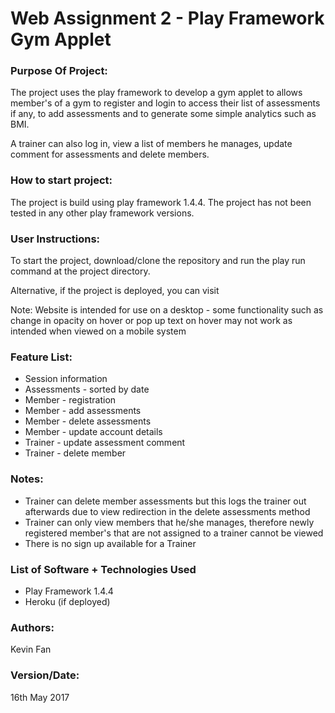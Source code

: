 # Web Assignment 2 - Play Framework Gym Applet

### Purpose Of Project:
The project uses the play framework to develop a gym applet to allows member's of a gym to register and login to access their list of assessments if any, to add assessments and to generate some simple analytics such as BMI.

A trainer can also log in, view a list of members he manages, update comment for assessments and delete members.

### How to start project:
The project is build using play framework 1.4.4. The project has not been tested in any other play framework versions.

### User Instructions:
To start the project, download/clone the repository and run the play run command at the project directory.

Alternative, if the project is deployed, you can visit <link>   

Note: Website is intended for use on a desktop - some functionality such as change in opacity on hover or pop up text on hover may not work as intended when viewed on a mobile system

### Feature List:
+ Session information
+ Assessments - sorted by date
+ Member - registration
+ Member - add assessments
+ Member - delete assessments
+ Member - update account details
+ Trainer - update assessment comment
+ Trainer - delete member

### Notes: 
+ Trainer can delete member assessments but this logs the trainer out afterwards due to view redirection in the delete assessments method
+ Trainer can only view members that he/she manages, therefore newly registered member's that are not assigned to a trainer cannot be viewed
+ There is no sign up available for a Trainer

### List of Software + Technologies Used
+ Play Framework 1.4.4
+ Heroku (if deployed)


### Authors:
Kevin Fan


### Version/Date:
16th May 2017

